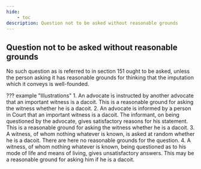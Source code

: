 ```yaml
---
hide:
    - toc
description: Question not to be asked without reasonable grounds
---
```


## Question not to be asked without reasonable grounds

No such question as is referred to in section 151 ought to be asked, unless the person asking it has reasonable grounds for thinking that the imputation which it conveys is well-founded.


??? example "Illustrations"
    1. An advocate is instructed by another advocate that an important witness is a dacoit. This is a reasonable ground for asking the witness whether he is a dacoit.
    2. An advocate is informed by a person in Court that an important witness is a dacoit. The informant, on being questioned by the advocate, gives satisfactory reasons for his statement. This is a reasonable ground for asking the witness whether he is a dacoit.
    3. A witness, of whom nothing whatever is known, is asked at random whether he is a dacoit. There are here no reasonable grounds for the question.
    4. A witness, of whom nothing whatever is known, being questioned as to his mode of life and means of living, gives unsatisfactory answers. This may be a reasonable ground for asking him if he is a dacoit.
